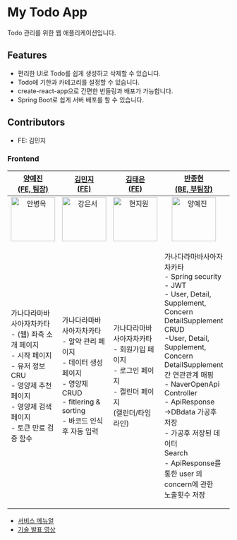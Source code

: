 # My Todo App

Todo 관리를 위한 웹 애플리케이션입니다.

## Features

- 편리한 UI로 Todo를 쉽게 생성하고 삭제할 수 있습니다.
- Todo에 기한과 카테고리를 설정할 수 있습니다.
- create-react-app으로 간편한 번들링과 배포가 가능합니다.
- Spring Boot로 쉽게 서버 배포를 할 수 있습니다.

## Contributors

- FE: 김민지


### Frontend
| [양예진<br>(FE, 팀장)](https://github.com/boahn) | [김민지<br>(FE)](https://github.com/kdmstj) | [김태은<br>(FE)](https://github.com/Gr8G1) | [반종현<br>(BE, 부팀장)](https://github.com/yjyaang) | [조민기<br>(BE)](https://github.com/JOAAAAAAAAAAA) | 
| :---: | :---: | :---: | :---: | :---: |
| <img alt="안병옥" src="https://avatars.githubusercontent.com/u/116166923?v=4" height="100" width="100"> | <img alt="강은서" src="https://avatars.githubusercontent.com/u/62414231?v=4" height="100" width="100"> | <img alt="현지원" src="https://avatars.githubusercontent.com/u/29472238?v=4" height="100" width="100"> | <img alt="양예진" src="https://avatars.githubusercontent.com/u/116554914?v=4" height="100" width="100"> | <img alt="김민지" src="https://avatars.githubusercontent.com/u/116185146?v=4" height="100" width="100"> |
|<p align="left">가나다라마바사아자차카타<br/>- (웹) 좌측 소개 페이지<br/>- 시작 페이지<br/>- 유저 정보 CRU<br/>- 영양제 추천 페이지<br/>- 영양제 검색 페이지<br/>- 토큰 만료 검증 함수<br/></p> |<p align="left">가나다라마바사아자차카타<br/>- 알약 관리 페이지<br/>- 데이터 생성 페이지<br/>- 영양제CRUD<br/>- fitlering & sorting<br/>- 바코드 인식 후 자동 입력<br/></p>|<p align="left">가나다라마바사아자차카타<br/>- 회원가입 페이지<br/>- 로그인 페이지<br/>- 캘린더 페이지<br/>  (캘린더/타임라인)<br/></p>|<p align="left">가나다라마바사아자차카타<br/>- Spring security<br/>  - JWT<br/>- User, Detail,<br/> Supplement,<br/>Concern<br/>DetailSupplement<br/>CRUD<br/>-User, Detail,<br/>Supplement, <br/>Concern<br/> DetailSupplement<br/>간 연관관계 매핑<br/>- NaverOpenApi <br/>Controller<br/>- ApiResponse<br/>->DBdata 가공후 저장<br/>- 가공후 저장된 데이터<br/> Search<br/>- ApiResponse를 <br/>통한 user 의<br/> concern에 관한 <br/>노출횟수 저장 <br/></p>|<p align="left">가나다라마바사아자차카타<br/>- Concern CRU<br/>- NaverOpenAPI적용<br/></p>|<br/>

+ [서비스 메뉴얼](https://docs.google.com/presentation/d/1F7oTSAVCPtnpg6T06QYaP5ogIoqmDu75/edit?usp=share_link&ouid=111467942398670186641&rtpof=true&sd=true)
+ [기술 발표 영상](https://www.youtube.com/watch?v=kVcoMQc9Ntk)
